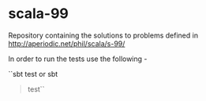 # scala-99
Repository containing the solutions to problems defined in http://aperiodic.net/phil/scala/s-99/

In order to run the tests use the following -

``sbt test
or 
sbt
> test``
